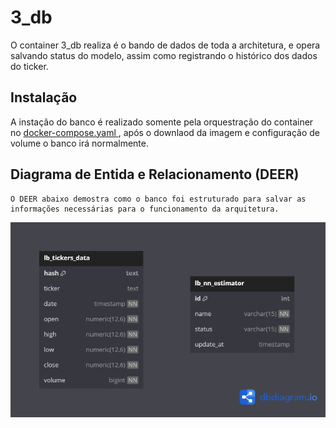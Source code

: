 # 3_db

O container 3_db realiza é o bando de dados de toda a architetura, e opera salvando status do modelo, assim como registrando o histórico dos dados do ticker. 


## Instalação

  A instação do banco é realizado somente pela orquestração do container no [docker-compose.yaml ](../docker-compose.yaml), após o downlaod da imagem e configuração de volume o banco irá normalmente.
  
## Diagrama de Entida e Relacionamento (DEER)

    O DEER abaixo demostra como o banco foi estruturado para salvar as informações necessárias para o funcionamento da arquitetura.

![Arquitetura](./deer.png)





